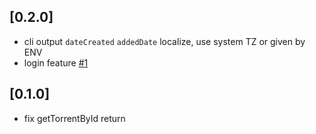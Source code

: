
## [0.2.0]

- cli output `dateCreated` `addedDate` localize, use system TZ or given by ENV
- login feature [#1](/../../issues/1)

## [0.1.0]

- fix getTorrentById return 
